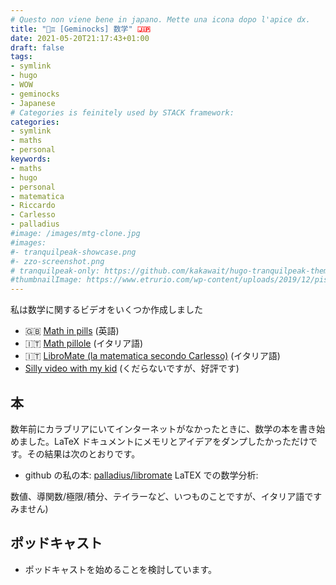 ```yaml
---
# Questo non viene bene in japano. Mette una icona dopo l'apice dx.
title: "🧮♊ [Geminocks] 数学" 🇯🇵
date: 2021-05-20T21:17:43+01:00
draft: false
tags:
- symlink
- hugo
- WOW
- geminocks
- Japanese
# Categories is feinitely used by STACK framework:
categories:
- symlink
- maths
- personal
keywords:
- maths
- hugo
- personal
- matematica
- Riccardo
- Carlesso
- palladius
#image: /images/mtg-clone.jpg
#images:
#- tranquilpeak-showcase.png
#- zzo-screenshot.png
# tranquilpeak-only: https://github.com/kakawait/hugo-tranquilpeak-theme/blob/master/docs/user.md#image
#thumbnailImage: https://www.etrurio.com/wp-content/uploads/2019/12/pistacchi-scaled.jpg
---
```

私は数学に関するビデオをいくつか作成しました
* 🇬🇧 [Math in pills](https://www.youtube.com/playlist?list=PLLW_mrnzxmSo-Q841ZuBDxcIHHX4iGZkX) (英語)
* 🇮🇹 [Math pillole](https://www.youtube.com/playlist?list=PLLW_mrnzxmSp_zuV3OzY_Wksf6_dP-Ifn) (イタリア語)
* 🇮🇹  [LibroMate (la matematica secondo Carlesso)](https://www.youtube.com/playlist?list=PLLW_mrnzxmSofo9gxu_NsWYl9c9NNmjZ6) (イタリア語)
* [Silly video with my kid](https://www.youtube.com/playlist?list=PLLW_mrnzxmSpYyZ3zBOuRjNMpVOlSIlzi) (くだらないですが、好評です)

## 本

数年前にカラブリアにいてインターネットがなかったときに、数学の本を書き始めました。LaTeX ドキュメントにメモリとアイデアをダンプしたかっただけです。その結果は次のとおりです。

* github の私の本: [palladius/libromate](https://github.com/palladius/libromate) LaTEX での数学分析:

数値、導関数/極限/積分、テイラーなど、いつものことですが、イタリア語ですみません)

## ポッドキャスト

* ポッドキャストを始めることを検討しています。


<!--
    From: go/ricc-math
-->
